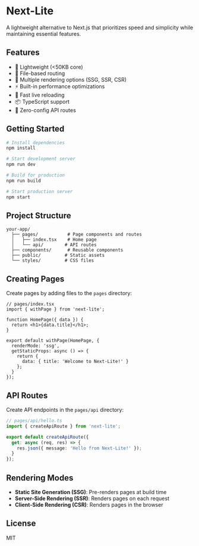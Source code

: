 # Next-Lite

A lightweight alternative to Next.js that prioritizes speed and simplicity while maintaining essential features.

## Features

- 🚀 Lightweight (<50KB core)
- 📁 File-based routing
- 🎨 Multiple rendering options (SSG, SSR, CSR)
- ⚡️ Built-in performance optimizations
- 🔄 Fast live reloading
- 📦 TypeScript support
- 🎯 Zero-config API routes

## Getting Started

```bash
# Install dependencies
npm install

# Start development server
npm run dev

# Build for production
npm run build

# Start production server
npm start
```

## Project Structure

```
your-app/
  ├── pages/           # Page components and routes
  │   ├── index.tsx    # Home page
  │   └── api/        # API routes
  ├── components/      # Reusable components
  ├── public/         # Static assets
  └── styles/         # CSS files
```

## Creating Pages

Create pages by adding files to the `pages` directory:

```tsx
// pages/index.tsx
import { withPage } from 'next-lite';

function HomePage({ data }) {
  return <h1>{data.title}</h1>;
}

export default withPage(HomePage, {
  renderMode: 'ssg',
  getStaticProps: async () => {
    return {
      data: { title: 'Welcome to Next-Lite!' }
    };
  }
});
```

## API Routes

Create API endpoints in the `pages/api` directory:

```typescript
// pages/api/hello.ts
import { createApiRoute } from 'next-lite';

export default createApiRoute({
  get: async (req, res) => {
    res.json({ message: 'Hello from Next-Lite!' });
  }
});
```

## Rendering Modes

- **Static Site Generation (SSG)**: Pre-renders pages at build time
- **Server-Side Rendering (SSR)**: Renders pages on each request
- **Client-Side Rendering (CSR)**: Renders pages in the browser

## License

MIT
